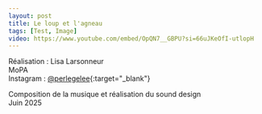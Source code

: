 ```yaml
---
layout: post
title: Le loup et l'agneau
tags: [Test, Image]
video: https://www.youtube.com/embed/OpQN7__GBPU?si=66uJKeOfI-utlopH
---
```


Réalisation : Lisa Larsonneur  
MoPA  
Instagram : [@perlegelee](https://www.instagram.com/perlegelee/){:target="_blank"}

Composition de la musique et réalisation du sound design  
Juin 2025
